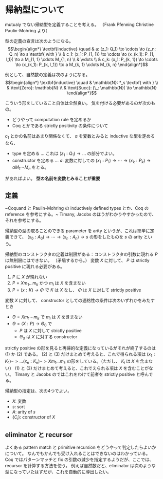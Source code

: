 # 帰納型について
mutualy でない帰納型を定義することを考える。
（Frank Pfenning Christine Paulin-Mohring より）

型の定義の宣言は次のようになる。
$$\begin{align*}
\textbf{inductive} \quad & a: (z_1: Q_1) \to \cdots \to (z_n: Q_n) \to s \textbf{ with } \\
& c_1: (x_1: P_{1, 1}) \to \cdots \to (x_(k_1): P_{1, l_1}) \to a M_{1, 1} \cdots M_{1, n} \\
& \vdots \\
& c_k: (x_1: P_{k, 1}) \to \cdots \to (x_(k_1): P_{k, l_1}) \to a M_{k, 1} \cdots M_{k, n}
\end{align*}$$

例として、自然数の定義は次のようになる。
$$\begin{align*}
\textbf{inductive} \quad & \mathbb{N}: *_s \textbf{ with } \\
& \text{Zero}: \mathbb{N} \\
& \text{Succ}: (\_: \mathbb{N}) \to \mathbb{N} 
\end{align*}$$

こういう形をしていること自体は全然良い。
気を付ける必要があるのが次のもの。
- どうやって computation rule を定めるか
- Coq とかである strictly positivity の条件について

$c_1$ とかの名前はあまり関係なくて、 $a$ を変数とみると inductive な型を定めるなら、
- type を定める ... これは $(z_1: Q_1) \to ...$ の部分でよい。
- constructor を定める ... $a$: 変数に対しての $(x_1: P_1) \to \cdots \to (x_k: P_k) \to a M_1 \cdots M_n$ をとる。

があればよい。
**型の名前を変数とみることが重要**

## 定義
~Coquand と Paulin-Mohring の inductively defined types とか、Coq の reference を参考にする。~
Timany, Jacobs のほうがわかりやすかったので、それを参考にする。

帰納型の型の取ることのできる parameter を arity というが、これは簡単に定義できて、 $(x_0: A_0) \to \cdots \to (x_n: A_n) \to s$ の形をしたものを $s$ の arity という。

帰納型のコンストラクタの定義は制限がある：コンストラクタの引数に現れる $P$ は無制限にはできない。
（矛盾するから。）
変数 $X$ に対して、 $P$ は strictly positive に現れる必要がある。

1. $P$ に $X$ が現れない
2. $P = X m_1 ... m_k$ かつ $m_i$ は $X$ を含まない
3. $P = (x: K) \to \Phi$ で $K$ は $X$ なし、 $\Phi$ は $X$ に対して strictly positive

変数 $X$ に対して、 constructor としての適格性の条件は次のいずれかをみたすとき
- $\Theta = X m_1 \cdots m_k$ で $m_i$ は $X$ を含まない
- $\Theta = (X: P) \to \Theta_0$ で
  - $P$ は $X$ に対して strictly positive
  - $\Theta_0$ は $X$ に対する constructor

strictly positive の形を見ると再帰的な定義になっているがそれが終了するのは (1) か (2) である。
(2) と (3) だけまとめて考えると、これで得られる項は $(x_1: K_1) -> ... (x_n: K_n) -> X m_1 ... m_k$ の形をしている。（ただし、 $K_i$ は $X$ を含まない）
(1) と (3) だけまとめて考えると、これでえられる項は $X$ を含むことがない。
Timany と Jacobs のではこれをわけて前者を strictly positive と呼んでる。

帰納型の指定は、次の4つでよい。
- $X$: 変数
- $s$: sort
- $A$: arity of $s$ 
- $\{C_i\}$: constructor of $X$

## eliminator と recursor
よくある pattern match と primitive recursion をどうやって判定したらよいかについて。
なんでもかんでも受け入れることはできないのはわかっている。
Coq ではパターンマッチと fix の引数の減少を指定するようだが、ここでは、 recursor を計算する方法を使う。
例えば自然数だと、eliminator は次のような型になっていたはずだが、これを自動的に導出したい。


